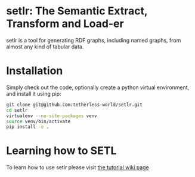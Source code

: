 # setlr: The Semantic Extract, Transform and Load-er

setlr is a tool for generating RDF graphs, including named graphs, from almost any kind of tabular data.

# Installation

Simply check out the code, optionally create a python virtual environment, and install it using pip:

```bash
git clone git@github.com:tetherless-world/setlr.git
cd setlr
virtualenv --no-site-packages venv
source venv/bin/activate
pip install -e .
```

# Learning how to SETL

To learn how to use setlr please visit [the tutorial wiki page](https://github.com/tetherless-world/setlr/wiki/SETLr-Tutorial).
